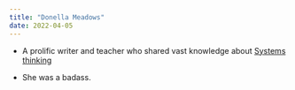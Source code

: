 ```yaml
---
title: "Donella Meadows"
date: 2022-04-05
---
```


* A prolific writer and teacher who shared vast knowledge about [Systems thinking](/notes/Systems%20thinking.md)

* She was a badass. 



